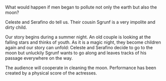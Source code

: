 What would happen if men began to pollute not only the earth but also the moon?

Celeste and Serafino do tell us. Their cousin Sgrunf is a very impolite and dirty child.

Our story begins during a summer night. An old couple is looking at the falling stars and thinks of youth. As it is a magic night, they become children again and our story can unfold: Celeste and Serafino decide to go to the moon but unluckily Sgrunf wants to go along and leaves tracks of his passage everywhere on the way.

The audience will cooperate in cleaning the moon. Performance has been created by a physical score of the actresses.
